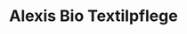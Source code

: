 ---
title: "Alexis Bio Textilpflege"
url: /bad-fuessing/alexis-bio-textilpflege/
shop: Wäscherei
---